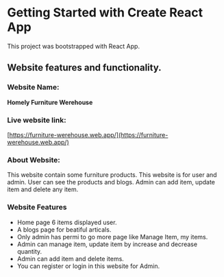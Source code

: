 # Getting Started with Create React App

This project was bootstrapped with React App.

## Website features and functionality.

### Website Name:

**Homely Furniture Werehouse**

### Live website link: 

[https://furniture-werehouse.web.app/](https://furniture-werehouse.web.app/)

### About Website:

This website contain some furniture products. This website is for user and admin. User can see the products and blogs. Admin can add item, update item and delete any item.


### Website Features

* Home page 6 items displayed user.
* A blogs page for beatiful articals.
* Only admin has permi to go more page like Manage Item, my items.
* Admin can manage item, update item by increase and decrease quantity.
* Admin can add item and delete items. 
* You can register or login in this website for Admin.

